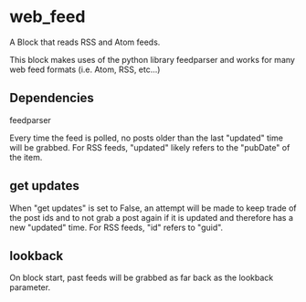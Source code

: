 web_feed
========

A Block that reads RSS and Atom feeds.

This block makes uses of the python library feedparser and works for many web feed formats (i.e. Atom, RSS, etc...)

Dependencies
------------
feedparser

Every time the feed is polled, no posts older than the last "updated" time will be grabbed. For RSS feeds, "updated" likely refers to the "pubDate" of the item.

get updates
-----------
When "get updates" is set to False, an attempt will be made to keep trade of the post ids and to not grab a post again if it is updated and therefore has a new "updated" time. For RSS feeds, "id" refers to "guid".

lookback
--------
On block start, past feeds will be grabbed as far back as the lookback parameter.
